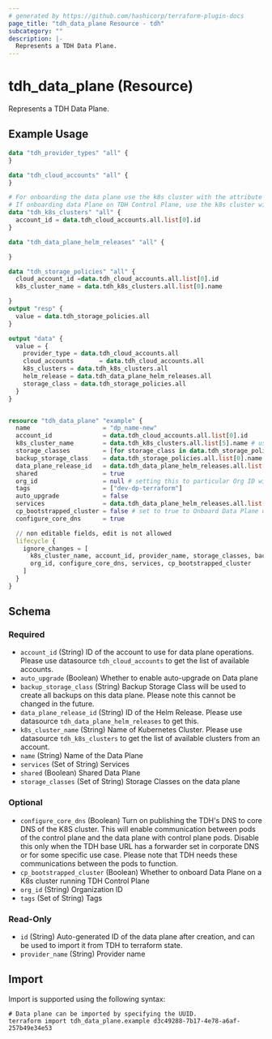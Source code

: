 ```yaml
---
# generated by https://github.com/hashicorp/terraform-plugin-docs
page_title: "tdh_data_plane Resource - tdh"
subcategory: ""
description: |-
  Represents a TDH Data Plane.
---
```


# tdh_data_plane (Resource)

Represents a TDH Data Plane.

## Example Usage

```terraform
data "tdh_provider_types" "all" {
}

data "tdh_cloud_accounts" "all" {
}

# For onboarding the data plane use the k8s cluster with the attribute "available" is set to true
# If onboarding data Plane on TDH Control Plane, use the k8s cluster with the attribute "cp_present" is set to true and "dp_present" is set to false
data "tdh_k8s_clusters" "all" {
  account_id = data.tdh_cloud_accounts.all.list[0].id
}

data "tdh_data_plane_helm_releases" "all" {

}

data "tdh_storage_policies" "all" {
  cloud_account_id =data.tdh_cloud_accounts.all.list[0].id
  k8s_cluster_name = data.tdh_k8s_clusters.all.list[0].name

}
output "resp" {
  value = data.tdh_storage_policies.all
}

output "data" {
  value = {
    provider_type = data.tdh_cloud_accounts.all
    cloud_accounts       = data.tdh_cloud_accounts.all
    k8s_clusters = data.tdh_k8s_clusters.all
    helm_release = data.tdh_data_plane_helm_releases.all
    storage_class = data.tdh_storage_policies.all
  }
}


resource "tdh_data_plane" "example" {
  name                    = "dp_name-new"
  account_id              = data.tdh_cloud_accounts.all.list[0].id       # this ID can be fetched from the datasource "tdh_cloud_accounts" . Provider type can be verifies using the 'provider_type' field
  k8s_cluster_name        = data.tdh_k8s_clusters.all.list[5].name # use datasource "tdh_k8s_clusters" to get the list of available K8s clusters.# For onboarding the data plane use the k8s cluster with the attribute "available" is set to tru. If onboarding Data Plane on TDH Control Plane, use the k8s cluster with the attribute "cp_present" is set to true and "dp_present" is set to false
  storage_classes         = [for storage_class in data.tdh_storage_policies.all.list : storage_class.name]
  backup_storage_class    = data.tdh_storage_policies.all.list[0].name  # name of the storage class to use for backups
  data_plane_release_id   = data.tdh_data_plane_helm_releases.all.list[0].id # use datasource "tdh_data_plane_helm_releases" to select one of the IDs
  shared                  = true
  org_id                  = null # setting this to particular Org ID will make it available to only that Org
  tags                    = ["dev-dp-terraform"]
  auto_upgrade            = false
  services                = data.tdh_data_plane_helm_releases.all.list[0].services # can be fetched from the response of "tdh_data_plane_helm_releases" services field
  cp_bootstrapped_cluster = false # set to true to Onboard Data Plane on TDH Control Plane
  configure_core_dns      = true

  // non editable fields, edit is not allowed
  lifecycle {
    ignore_changes = [
      k8s_cluster_name, account_id, provider_name, storage_classes, backup_storage_class, data_plane_release_id, shared,
      org_id, configure_core_dns, services, cp_bootstrapped_cluster
    ]
  }
}
```

<!-- schema generated by tfplugindocs -->
## Schema

### Required

- `account_id` (String) ID of the account to use for data plane operations. Please use datasource `tdh_cloud_accounts` to get the list of available accounts.
- `auto_upgrade` (Boolean) Whether to enable auto-upgrade on Data plane
- `backup_storage_class` (String) Backup Storage Class will be used to create all backups on this data plane. Please note this cannot be changed in the future.
- `data_plane_release_id` (String) ID of the Helm Release. Please use datasource `tdh_data_plane_helm_releases` to get this.
- `k8s_cluster_name` (String) Name of Kubernetes Cluster. Please use datasource `tdh_k8s_clusters` to get the list of available clusters from an account.
- `name` (String) Name of the Data Plane
- `services` (Set of String) Services
- `shared` (Boolean) Shared Data Plane
- `storage_classes` (Set of String) Storage Classes on the data plane

### Optional

- `configure_core_dns` (Boolean) Turn on publishing the TDH's DNS to core DNS of the K8S cluster. This will enable communication between pods of the control plane and the data plane with control plane pods. Disable this only when the TDH base URL has a forwarder set in corporate DNS or for some specific use case.
Please note that TDH needs these communications between the pods to function.
- `cp_bootstrapped_cluster` (Boolean) Whether to onboard Data Plane on a K8s cluster running TDH Control Plane
- `org_id` (String) Organization ID
- `tags` (Set of String) Tags

### Read-Only

- `id` (String) Auto-generated ID of the data plane after creation, and can be used to import it from TDH to terraform state.
- `provider_name` (String) Provider name

## Import

Import is supported using the following syntax:

```shell
# Data plane can be imported by specifying the UUID.
terraform import tdh_data_plane.example d3c49288-7b17-4e78-a6af-257b49e34e53
```
